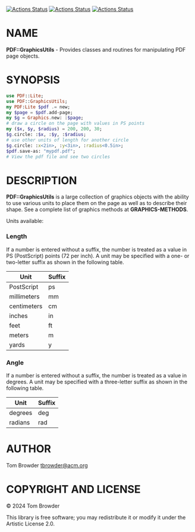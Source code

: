 [![Actions Status](https://github.com/tbrowder/PDF-GraphicsUtils/actions/workflows/linux.yml/badge.svg)](https://github.com/tbrowder/PDF-GraphicsUtils/actions) [![Actions Status](https://github.com/tbrowder/PDF-GraphicsUtils/actions/workflows/macos.yml/badge.svg)](https://github.com/tbrowder/PDF-GraphicsUtils/actions) [![Actions Status](https://github.com/tbrowder/PDF-GraphicsUtils/actions/workflows/windows.yml/badge.svg)](https://github.com/tbrowder/PDF-GraphicsUtils/actions)

NAME
====

**PDF::GraphicsUtils** - Provides classes and routines for manipulating PDF page objects.

SYNOPSIS
========

```raku
use PDF::Lite;
use PDF::GraphicsUtils;
my PDF:Lite $pdf .= new;
my $page = $pdf.add-page;
my $g = Graphics.new: :$page;
# draw a circle on the page with values in PS points
my ($x, $y, $radius) = 200, 200, 30;
$g.circle: :$x, :$y, :$radius; 
# use other units of length for another circle
$g.circle: :x<2in>, :y<3in>, :radius<0.5in>; 
$pdf.save-as: "mypdf.pdf";
# View the pdf file and see two circles
```

DESCRIPTION
===========

**PDF::GraphicsUtils** is a large collection of graphics objects with the ability to use various units to place them on the page as well as to describe their shape. See a complete list of graphics methods at **GRAPHICS-METHODS**.

Units available:

### Length

If a number is entered without a suffix, the number is treated as a value in PS (PostScript) points (72 per inch). A unit may be specified with a one- or two-letter suffix as shown in the following table.

<table class="pod-table">
<thead><tr>
<th>Unit</th> <th>Suffix</th>
</tr></thead>
<tbody>
<tr> <td>PostScript</td> <td>ps</td> </tr> <tr> <td>millimeters</td> <td>mm</td> </tr> <tr> <td>centimeters</td> <td>cm</td> </tr> <tr> <td>inches</td> <td>in</td> </tr> <tr> <td>feet</td> <td>ft</td> </tr> <tr> <td>meters</td> <td>m</td> </tr> <tr> <td>yards</td> <td>y</td> </tr>
</tbody>
</table>

### Angle

If a number is entered without a suffix, the number is treated as a value in degrees. A unit may be specified with a three-letter suffix as shown in the following table.

<table class="pod-table">
<thead><tr>
<th>Unit</th> <th>Suffix</th>
</tr></thead>
<tbody>
<tr> <td>degrees</td> <td>deg</td> </tr> <tr> <td>radians</td> <td>rad</td> </tr>
</tbody>
</table>

AUTHOR
======

Tom Browder <tbrowder@acm.org>

COPYRIGHT AND LICENSE
=====================

© 2024 Tom Browder

This library is free software; you may redistribute it or modify it under the Artistic License 2.0.

